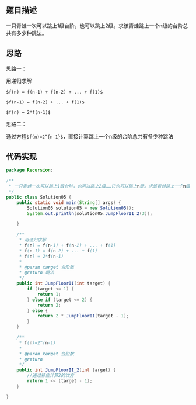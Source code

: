 ## 题目描述
一只青蛙一次可以跳上1级台阶，也可以跳上2级。求该青蛙跳上一个n级的台阶总共有多少种跳法。

## 思路
思路一：

用递归求解


`$f(n) = f(n-1) + f(n-2) + ... + f(1)$`

`$f(n-1) = f(n-2) + ... + f(1)$`

`$f(n) = 2*f(n-1)$`


思路二：

通过方程`$f(n)=2^{n-1}$`，直接计算跳上一个n级的台阶总共有多少种跳法

## 代码实现
```Java
package Recursion;

/**
 * 一只青蛙一次可以跳上1级台阶，也可以跳上2级……它也可以跳上n级。求该青蛙跳上一个n级的台阶总共有多少种跳法。
 */
public class Solution05 {
    public static void main(String[] args) {
        Solution05 solution05 = new Solution05();
        System.out.println(solution05.JumpFloorII_2(3));

    }

    /**
     * 用递归求解
     * f(n) = f(n-1) + f(n-2) + ... + f(1)
     * f(n-1) = f(n-2) + ... + f(1)
     * f(n) = 2*f(n-1)
     *
     * @param target 台阶数
     * @return 跳法
     */
    public int JumpFloorII(int target) {
        if (target <= 1) {
            return 1;
        } else if (target <= 2) {
            return 2;
        } else {
            return 2 * JumpFloorII(target - 1);
        }
    }

    /**
     * f(n)=2^(n-1)
     *
     * @param target 台阶数
     * @return
     */
    public int JumpFloorII_2(int target) {
        //通过移位计算2的次方
        return 1 << (target - 1);
    }

}

```